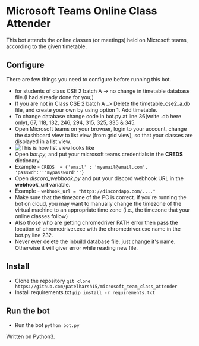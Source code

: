 # Microsoft Teams Online Class Attender

This bot attends the online classes (or meetings) held on Microsoft teams, according to the given timetable.


## Configure

There are few things you need to configure before running this bot.
 - for students of class CSE 2 batch A -> no change in timetable database file.(I had already done for you;)
 - If you are not in Class CSE 2 batch A _> Delete the timetable_cse2_a.db file, and create your own by using option 1. Add timetable.
 - To change database change code in bot.py at line 36(write .db here only), 67, 118, 132, 246, 294, 315, 325, 335 & 345.
 - Open Microsoft teams on your browser, login to your account, change the dashboard view to list view (from grid view), so that your classes are displayed in a list view. 
 - ![This is how list view looks like](https://i.imgur.com/SSDo8c6.png)
 - Open *bot.py*, and put your microsoft teams credentials in the **CREDS** dictionary. 
 - Example - `CREDS  = {'email' : 'myemail@email.com', 'passwd':'''mypassword'''}`
 - Open *discord_webhook.py* and put your discord webhook URL in the **webhook_url** variable. 
 - Example - `webhook_url = "https://discordapp.com/...."`
 - Make sure that the timezone of the PC is correct. If you're running the bot on cloud, you may want to manually change the timezone of the virtual machine to an appropriate time zone (i.e., the timezone that your online classes follow)
 - Also those who are getting chromedriver PATH error then pass the location of chromedriver.exe with the chromedriver.exe name in the bot.py line 232.
 - Never ever delete the inbuild database file. just change it's name. Otherwise it will giver error while reading new file.


## Install

 - Clone the repository `git clone https://github.com/patelharsh15/microsoft_team_class_attender`
 - Install requirements.txt `pip install -r requirements.txt`

 

## Run the bot

 - Run the bot `python bot.py`

Written on Python3.
